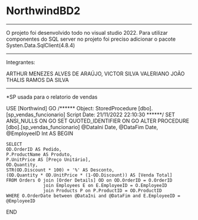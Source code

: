 # NorthwindBD2

-----------------------------------------------------------------------------------------------------------------------------------------------------------------------

O projeto foi desenvolvido todo no visual studio 2022. 
Para utilizar componentes do SQL server no projeto foi preciso adicionar o pacote Systen.Data.SqlClient(4.8.4)

-----------------------------------------------------------------------------------------------------------------------------------------------------------------------


Integrantes: 

ARTHUR MENEZES ALVES DE ARAÚJO,
VICTOR SILVA VALERIANO
JOÃO THALIS RAMOS DA SILVA

-----------------------------------------------------------------------------------------------------------------------------------------------------------------------

*SP usada para o relatorio de vendas

USE [Northwind]
GO
/****** Object:  StoredProcedure [dbo].[sp_vendas_funcionario]    Script Date: 21/11/2022 22:10:30 ******/
SET ANSI_NULLS ON
GO
SET QUOTED_IDENTIFIER ON
GO
ALTER PROCEDURE [dbo].[sp_vendas_funcionario] 
					@DataIni Date, 
					@DataFim Date,
					@EmployeeID Int
AS
BEGIN 

	SELECT  
	OD.OrderID AS Pedido,
	P.ProductName AS Produto,
	P.UnitPrice AS [Preço Unitário],
	OD.Quantity,  
	STR(OD.Discount * 100) + '%' AS Desconto,
	(OD.Quantity * OD.UnitPrice * (1-OD.Discount)) AS [Venda Total]
	FROM Orders O join [Order Details] OD on OD.OrderID = O.OrderID
				  join Employees E on E.EmployeeID = O.EmployeeID 
				  join Products P on P.ProductID = OD.ProductID
	WHERE O.OrderDate between @DataIni and @DataFim and E.EmployeeID = @EmployeeID

END
